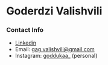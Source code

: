 # Goderdzi Valishvili



### Contact Info

- [Linkedin](linkedin.com/in/goderdzi-valishvili-ba509b2b)
- Email: <gag.valishvili@gmail.com>
- Instagram: [goddukaa_](instagram.com/goddukaa_?igsh=Y3N1bmR4eGt6b2R0&utm_source=qr) (personal)
    
